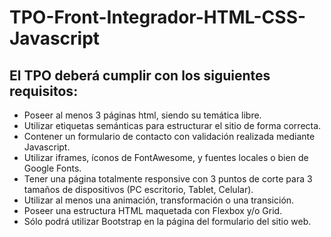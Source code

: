 # TPO-Front-Integrador-HTML-CSS-Javascript

## El TPO deberá cumplir con los siguientes requisitos:
-  Poseer al menos 3 páginas html, siendo su temática libre.
- Utilizar etiquetas semánticas para estructurar el sitio de forma correcta.
- Contener un formulario de contacto con validación realizada mediante Javascript.
- Utilizar iframes, íconos de FontAwesome, y fuentes locales o bien de Google Fonts.
- Tener una página totalmente responsive con 3 puntos de corte para 3 tamaños de dispositivos (PC escritorio, Tablet, Celular).
- Utilizar al menos una animación, transformación o una transición.
- Poseer una estructura HTML maquetada con Flexbox y/o Grid.
- Sólo podrá utilizar Bootstrap en la página del formulario del sitio web.
